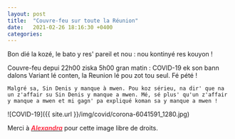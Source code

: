 ```yaml
---
layout: post
title:  "Couvre-feu sur toute la Réunion"
date:   2021-02-26 18:16:30 +0400
categories: 
---
```

<!---

You’ll find this post in your `_posts` directory. Go ahead and edit it and re-build the site to see your changes. You can rebuild the site in many different ways, but the most common way is to run `jekyll serve`, which launches a web server and auto-regenerates your site when a file is updated.

Jekyll requires blog post files to be named according to the following format:

`YEAR-MONTH-DAY-title.MARKUP`

Where `YEAR` is a four-digit number, `MONTH` and `DAY` are both two-digit numbers, and `MARKUP` is the file extension representing the format used in the file. After that, include the necessary front matter. Take a look at the source for this post to get an idea about how it works.

Jekyll also offers powerful support for code snippets:

{% highlight ruby %}
def print_hi(name)
  puts "Hi, #{name}"
end
print_hi('Tom')
#=> prints 'Hi, Tom' to STDOUT.
{% endhighlight %}

Check out the [Jekyll docs][jekyll-docs] for more info on how to get the most out of Jekyll. File all bugs/feature requests at [Jekyll’s GitHub repo][jekyll-gh]. If you have questions, you can ask them on [Jekyll Talk][jekyll-talk].

[jekyll-docs]: https://jekyllrb.com/docs/home
[jekyll-gh]:   https://github.com/jekyll/jekyll
[jekyll-talk]: https://talk.jekyllrb.com/

--->


Bon dié la kozé, le bato y res' pareil et nou : nou kontinyé res kouyon ! 

Couvre-feu depui 22h00 ziska 5h00 gran matin : COVID-19 ek son bann dalons Variant lé conten, la Reunion lé pou zot tou seul. Fé pété !


`Malgré sa, Sin Denis y manque à mwen. Pou koz sérieu, na dir' que na un z'affair su Sin Denis y manque a mwen. Mé, sé plus' qu'un z'affair y manque a mwen et mi gagn' pa expliqué koman sa y manque a mwen !`

![COVID-19]({{ site.url }}/img/covid/corona-6041591_1280.jpg)

Merci à <a href="https://pixabay.com/fr/users/alexandra_koch-621802/?tab=popular" target="_blank"><span style="color:  #ff3349">***Alexandra***</span></a>  pour cette image libre de droits.

